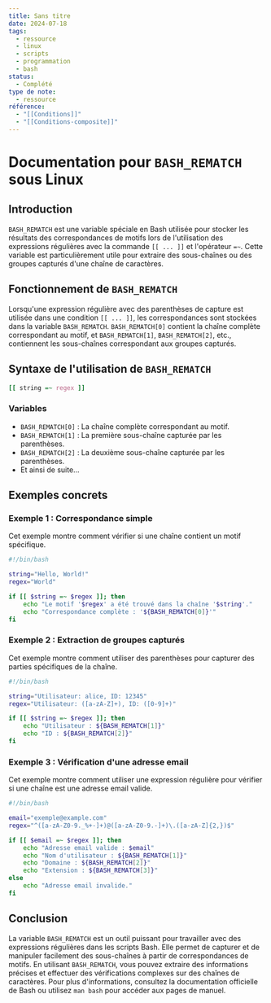 ```yaml
---
title: Sans titre
date: 2024-07-18
tags:
  - ressource
  - linux
  - scripts
  - programmation
  - bash
status:
  - Complété
type de note:
  - ressource
référence:
  - "[[Conditions]]"
  - "[[Conditions-composite]]"
---
```

# Documentation pour `BASH_REMATCH` sous Linux

## Introduction

`BASH_REMATCH` est une variable spéciale en Bash utilisée pour stocker les résultats des correspondances de motifs lors de l'utilisation des expressions régulières avec la commande `[[ ... ]]` et l'opérateur `=~`. Cette variable est particulièrement utile pour extraire des sous-chaînes ou des groupes capturés d'une chaîne de caractères.

## Fonctionnement de `BASH_REMATCH`

Lorsqu'une expression régulière avec des parenthèses de capture est utilisée dans une condition `[[ ... ]]`, les correspondances sont stockées dans la variable `BASH_REMATCH`. `BASH_REMATCH[0]` contient la chaîne complète correspondant au motif, et `BASH_REMATCH[1]`, `BASH_REMATCH[2]`, etc., contiennent les sous-chaînes correspondant aux groupes capturés.

## Syntaxe de l'utilisation de `BASH_REMATCH`

```bash
[[ string =~ regex ]]
```

### Variables

- `BASH_REMATCH[0]` : La chaîne complète correspondant au motif.
- `BASH_REMATCH[1]` : La première sous-chaîne capturée par les parenthèses.
- `BASH_REMATCH[2]` : La deuxième sous-chaîne capturée par les parenthèses.
- Et ainsi de suite...

## Exemples concrets

### Exemple 1 : Correspondance simple

Cet exemple montre comment vérifier si une chaîne contient un motif spécifique.

```bash
#!/bin/bash

string="Hello, World!"
regex="World"

if [[ $string =~ $regex ]]; then
    echo "Le motif '$regex' a été trouvé dans la chaîne '$string'."
    echo "Correspondance complète : '${BASH_REMATCH[0]}'"
fi
```

### Exemple 2 : Extraction de groupes capturés

Cet exemple montre comment utiliser des parenthèses pour capturer des parties spécifiques de la chaîne.

```bash
#!/bin/bash

string="Utilisateur: alice, ID: 12345"
regex="Utilisateur: ([a-zA-Z]+), ID: ([0-9]+)"

if [[ $string =~ $regex ]]; then
    echo "Utilisateur : ${BASH_REMATCH[1]}"
    echo "ID : ${BASH_REMATCH[2]}"
fi
```

### Exemple 3 : Vérification d'une adresse email

Cet exemple montre comment utiliser une expression régulière pour vérifier si une chaîne est une adresse email valide.

```bash
#!/bin/bash

email="exemple@example.com"
regex="^([a-zA-Z0-9._%+-]+)@([a-zA-Z0-9.-]+)\.([a-zA-Z]{2,})$"

if [[ $email =~ $regex ]]; then
    echo "Adresse email valide : $email"
    echo "Nom d'utilisateur : ${BASH_REMATCH[1]}"
    echo "Domaine : ${BASH_REMATCH[2]}"
    echo "Extension : ${BASH_REMATCH[3]}"
else
    echo "Adresse email invalide."
fi
```

## Conclusion

La variable `BASH_REMATCH` est un outil puissant pour travailler avec des expressions régulières dans les scripts Bash. Elle permet de capturer et de manipuler facilement des sous-chaînes à partir de correspondances de motifs. En utilisant `BASH_REMATCH`, vous pouvez extraire des informations précises et effectuer des vérifications complexes sur des chaînes de caractères. Pour plus d'informations, consultez la documentation officielle de Bash ou utilisez `man bash` pour accéder aux pages de manuel.
